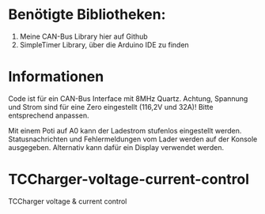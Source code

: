 # Benötigte Bibliotheken:

1. Meine CAN-Bus Library hier auf Github
2. SimpleTimer Library, über die Arduino IDE zu finden

# Informationen

Code ist für ein CAN-Bus Interface mit 8MHz Quartz. Achtung, Spannung und Strom sind für eine Zero eingestellt (116,2V und 32A)! Bitte entsprechend anpassen.

Mit einem Poti auf A0 kann der Ladestrom stufenlos eingestellt werden. Statusnachrichten und Fehlermeldungen vom Lader werden auf der Konsole ausgegeben. Alternativ kann dafür ein Display verwendet werden.



# TCCharger-voltage-current-control

TCCharger voltage & current control

